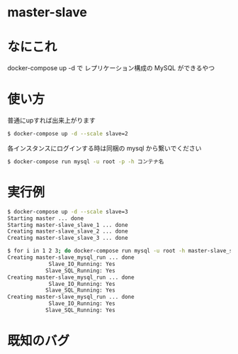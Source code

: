 # master-slave

# なにこれ
docker-compose up -d で レプリケーション構成の MySQL ができるやつ

# 使い方
普通にupすれば出来上がります
```sh
$ docker-compose up -d --scale slave=2
```

各インスタンスにログインする時は同梱の mysql から繋いでください
```sh
$ docker-compose run mysql -u root -p -h コンテナ名
```

# 実行例
```sh
$ docker-compose up -d --scale slave=3
Starting master ... done
Starting master-slave_slave_1 ... done
Creating master-slave_slave_2 ... done
Creating master-slave_slave_3 ... done

$ for i in 1 2 3; do docker-compose run mysql -u root -h master-slave_slave_$i -se "show slave status\G" | grep Yes; done
Creating master-slave_mysql_run ... done
             Slave_IO_Running: Yes
            Slave_SQL_Running: Yes
Creating master-slave_mysql_run ... done
             Slave_IO_Running: Yes
            Slave_SQL_Running: Yes
Creating master-slave_mysql_run ... done
             Slave_IO_Running: Yes
            Slave_SQL_Running: Yes
```

# 既知のバグ
